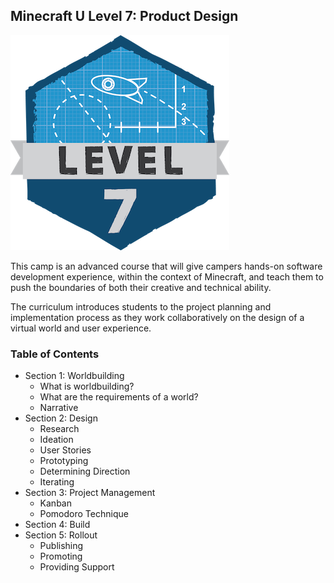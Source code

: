 ## Minecraft U Level 7: Product Design

![](images/level7.png)

This camp is an advanced course that will give campers hands-on software development experience, within the context of Minecraft, and teach them to push the boundaries of both their creative and technical ability.

The curriculum introduces students to the project planning and implementation process as they work collaboratively on the design of a virtual world and user experience.

### Table of Contents

* Section 1: Worldbuilding
  * What is worldbuilding?
  * What are the requirements of a world?
  * Narrative
* Section 2: Design 
  * Research
  * Ideation
  * User Stories
  * Prototyping
  * Determining Direction
  * Iterating
* Section 3: Project Management
  * Kanban
  * Pomodoro Technique
* Section 4: Build
* Section 5: Rollout
  * Publishing
  * Promoting
  * Providing Support
